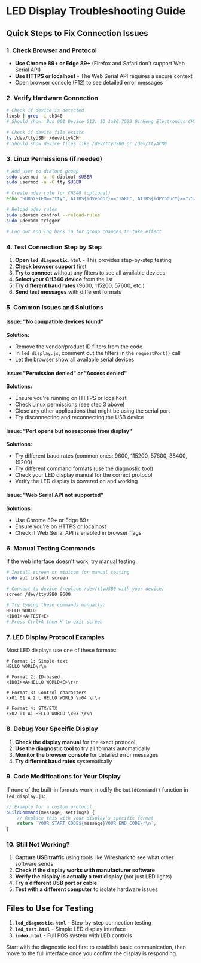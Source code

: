 # LED Display Troubleshooting Guide

## Quick Steps to Fix Connection Issues

### 1. Check Browser and Protocol

- **Use Chrome 89+ or Edge 89+** (Firefox and Safari don't support Web Serial API)
- **Use HTTPS or localhost** - The Web Serial API requires a secure context
- Open browser console (F12) to see detailed error messages

### 2. Verify Hardware Connection

```bash
# Check if device is detected
lsusb | grep -i ch340
# Should show: Bus 001 Device 013: ID 1a86:7523 QinHeng Electronics CH340 serial converter

# Check if device file exists
ls /dev/ttyUSB* /dev/ttyACM*
# Should show device files like /dev/ttyUSB0 or /dev/ttyACM0
```

### 3. Linux Permissions (if needed)

```bash
# Add user to dialout group
sudo usermod -a -G dialout $USER
sudo usermod -a -G tty $USER

# Create udev rule for CH340 (optional)
echo 'SUBSYSTEM=="tty", ATTRS{idVendor}=="1a86", ATTRS{idProduct}=="7523", MODE="0666"' | sudo tee /etc/udev/rules.d/99-ch340.rules

# Reload udev rules
sudo udevadm control --reload-rules
sudo udevadm trigger

# Log out and log back in for group changes to take effect
```

### 4. Test Connection Step by Step

1. **Open `led_diagnostic.html`** - This provides step-by-step testing
2. **Check browser support** first
3. **Try to connect** without any filters to see all available devices
4. **Select your CH340 device** from the list
5. **Try different baud rates** (9600, 115200, 57600, etc.)
6. **Send test messages** with different formats

### 5. Common Issues and Solutions

#### Issue: "No compatible devices found"

**Solution:**

- Remove the vendor/product ID filters from the code
- In `led_display.js`, comment out the filters in the `requestPort()` call
- Let the browser show all available serial devices

#### Issue: "Permission denied" or "Access denied"

**Solutions:**

- Ensure you're running on HTTPS or localhost
- Check Linux permissions (see step 3 above)
- Close any other applications that might be using the serial port
- Try disconnecting and reconnecting the USB device

#### Issue: "Port opens but no response from display"

**Solutions:**

- Try different baud rates (common ones: 9600, 115200, 57600, 38400, 19200)
- Try different command formats (use the diagnostic tool)
- Check your LED display manual for the correct protocol
- Verify the LED display is powered on and working

#### Issue: "Web Serial API not supported"

**Solutions:**

- Use Chrome 89+ or Edge 89+
- Ensure you're on HTTPS or localhost
- Check if Web Serial API is enabled in browser flags

### 6. Manual Testing Commands

If the web interface doesn't work, try manual testing:

```bash
# Install screen or minicom for manual testing
sudo apt install screen

# Connect to device (replace /dev/ttyUSB0 with your device)
screen /dev/ttyUSB0 9600

# Try typing these commands manually:
HELLO WORLD
<ID01><A>TEST<E>
# Press Ctrl+A then K to exit screen
```

### 7. LED Display Protocol Examples

Most LED displays use one of these formats:

```
# Format 1: Simple text
HELLO WORLD\r\n

# Format 2: ID-based
<ID01><A>HELLO WORLD<E>\r\n

# Format 3: Control characters
\x01 01 A 2 L HELLO WORLD \x04 \r\n

# Format 4: STX/ETX
\x02 01 A1 HELLO WORLD \x03 \r\n
```

### 8. Debug Your Specific Display

1. **Check the display manual** for the exact protocol
2. **Use the diagnostic tool** to try all formats automatically
3. **Monitor the browser console** for detailed error messages
4. **Try different baud rates** systematically

### 9. Code Modifications for Your Display

If none of the built-in formats work, modify the `buildCommand()` function in `led_display.js`:

```javascript
// Example for a custom protocol
buildCommand(message, settings) {
    // Replace this with your display's specific format
    return `YOUR_START_CODE${message}YOUR_END_CODE\r\n`;
}
```

### 10. Still Not Working?

1. **Capture USB traffic** using tools like Wireshark to see what other software sends
2. **Check if the display works with manufacturer software**
3. **Verify the display is actually a text display** (not just LED lights)
4. **Try a different USB port or cable**
5. **Test with a different computer** to isolate hardware issues

## Files to Use for Testing

1. **`led_diagnostic.html`** - Step-by-step connection testing
2. **`led_test.html`** - Simple LED display interface
3. **`index.html`** - Full POS system with LED controls

Start with the diagnostic tool first to establish basic communication, then move to the full interface once you confirm the display is responding.
